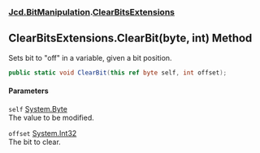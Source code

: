 ### [Jcd.BitManipulation](Jcd_BitManipulation.md 'Jcd.BitManipulation').[ClearBitsExtensions](Jcd_BitManipulation_ClearBitsExtensions.md 'Jcd.BitManipulation.ClearBitsExtensions')
## ClearBitsExtensions.ClearBit(byte, int) Method
Sets bit to "off" in a variable, given a bit position.  
```csharp
public static void ClearBit(this ref byte self, int offset);
```
#### Parameters
<a name='Jcd_BitManipulation_ClearBitsExtensions_ClearBit(byte_int)_self'></a>
`self` [System.Byte](https://docs.microsoft.com/en-us/dotnet/api/System.Byte 'System.Byte')  
The value to be modified.
  
<a name='Jcd_BitManipulation_ClearBitsExtensions_ClearBit(byte_int)_offset'></a>
`offset` [System.Int32](https://docs.microsoft.com/en-us/dotnet/api/System.Int32 'System.Int32')  
The bit to clear.
  
